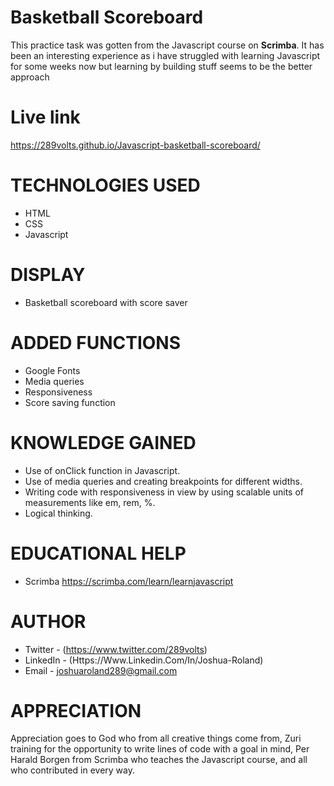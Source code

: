 # Basketball Scoreboard
 
 This practice task was gotten from the Javascript course on <b>Scrimba</b>. It has been an interesting experience as i have struggled with learning Javascript for some weeks now but learning by building stuff seems to be the better approach
 
 # Live link
https://289volts.github.io/Javascript-basketball-scoreboard/
 
# TECHNOLOGIES USED
- HTML
- CSS
- Javascript
# DISPLAY
- Basketball scoreboard with score saver
# ADDED FUNCTIONS

- Google Fonts
- Media queries
- Responsiveness
- Score saving function
# KNOWLEDGE GAINED

- Use of onClick function in Javascript.
- Use of media queries and creating breakpoints for different widths.
- Writing code with responsiveness in view by using scalable units of measurements like em, rem, %.
- Logical thinking.
# EDUCATIONAL HELP

- Scrimba <https://scrimba.com/learn/learnjavascript>
# AUTHOR

- Twitter - (https://www.twitter.com/289volts)
- LinkedIn - (Https://Www.Linkedin.Com/In/Joshua-Roland)
- Email - joshuaroland289@gmail.com
# APPRECIATION 

Appreciation goes to God who from all creative things come from, Zuri training for the opportunity to write lines of code with a goal in mind, Per Harald Borgen  from Scrimba who teaches the Javascript course,  and all who contributed in every way.
